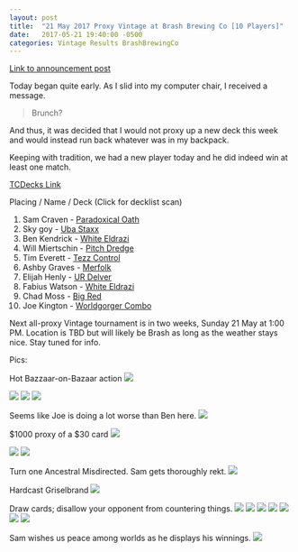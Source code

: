 ```yaml
---
layout: post
title:  "21 May 2017 Proxy Vintage at Brash Brewing Co [10 Players]"
date:   2017-05-21 19:40:00 -0500
categories: Vintage Results BrashBrewingCo
---
```

[Link to announcement post](http://themanadrain.com/topic/1206/5-21-17-houston-tx-100-proxy-vintage-brash-brewing-co)

Today began quite early. As I slid into my computer chair, I received a message.

>Brunch?

And thus, it was decided that I would not proxy up a new deck this week and would instead run back whatever was in my backpack.

Keeping with tradition, we had a new player today and he did indeed win at least one match.

[TCDecks Link](http://www.tcdecks.net/deck.php?id=23355)

Placing / Name / Deck (Click for decklist scan)

1. Sam Craven - [Paradoxical Oath](https://images.lonestarlhurgoyfs.com/2017-05-21/deck-1.jpg)
2. Sky goy - [Uba Staxx](https://images.lonestarlhurgoyfs.com/2017-05-21/deck-2.jpg)
3. Ben Kendrick - [White Eldrazi](https://images.lonestarlhurgoyfs.com/2017-05-21/deck-3.jpg)
4. Will Miertschin - [Pitch Dredge](https://images.lonestarlhurgoyfs.com/2017-05-21/deck-4.jpg)
5. Tim Everett - [Tezz Control](https://images.lonestarlhurgoyfs.com/2017-05-21/deck-5.jpg)
6. Ashby Graves - [Merfolk](https://images.lonestarlhurgoyfs.com/2017-05-21/deck-6.jpg)
7. Elijah Henly - [UR Delver](https://images.lonestarlhurgoyfs.com/2017-05-21/deck-7.jpg)
8. Fabius Watson - [White Eldrazi](https://images.lonestarlhurgoyfs.com/2017-05-21/deck-8.jpg)
9. Chad Moss - [Big Red](https://images.lonestarlhurgoyfs.com/2017-05-21/deck-9.jpg)
10. Joe Kington - [Worldgorger Combo](https://images.lonestarlhurgoyfs.com/2017-05-21/deck-10.jpg)


Next all-proxy Vintage tournament is in two weeks, Sunday 21 May at 1:00 PM. Location is TBD but will likely be Brash as long as the weather stays nice. Stay tuned for info.

Pics:

Hot Bazzaar-on-Bazaar action
![](https://images.lonestarlhurgoyfs.com/2017-05-21/1.jpg)

![](https://images.lonestarlhurgoyfs.com/2017-05-21/2.jpg)
![](https://images.lonestarlhurgoyfs.com/2017-05-21/3.jpg)
![](https://images.lonestarlhurgoyfs.com/2017-05-21/4.jpg)

Seems like Joe is doing a lot worse than Ben here.
![](https://images.lonestarlhurgoyfs.com/2017-05-21/5.jpg)

$1000 proxy of a $30 card
![](https://images.lonestarlhurgoyfs.com/2017-05-21/6.jpg)


![](https://images.lonestarlhurgoyfs.com/2017-05-21/7.jpg)
![](https://images.lonestarlhurgoyfs.com/2017-05-21/8.jpg)

Turn one Ancestral Misdirected. Sam gets thoroughly rekt.
![](https://images.lonestarlhurgoyfs.com/2017-05-21/9.jpg)

Hardcast Griselbrand
![](https://images.lonestarlhurgoyfs.com/2017-05-21/10.jpg)

Draw cards; disallow your opponent from countering things.
![](https://images.lonestarlhurgoyfs.com/2017-05-21/11.jpg)
![](https://images.lonestarlhurgoyfs.com/2017-05-21/12.jpg)
![](https://images.lonestarlhurgoyfs.com/2017-05-21/13.jpg)
![](https://images.lonestarlhurgoyfs.com/2017-05-21/14.jpg)
![](https://images.lonestarlhurgoyfs.com/2017-05-21/15.jpg)
![](https://images.lonestarlhurgoyfs.com/2017-05-21/16.jpg)
![](https://images.lonestarlhurgoyfs.com/2017-05-21/17.jpg)

Sam wishes us peace among worlds as he displays his winnings.
![](https://images.lonestarlhurgoyfs.com/2017-05-21/18.jpg)